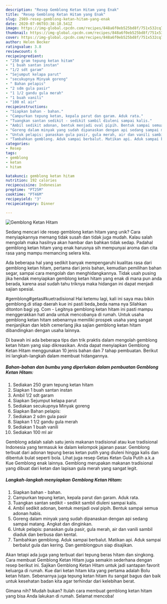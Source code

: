```yaml
---
description: "Resep Gemblong Ketan Hitam yang Enak"
title: "Resep Gemblong Ketan Hitam yang Enak"
slug: 2989-resep-gemblong-ketan-hitam-yang-enak
date: 2020-07-06T03:38:10.541Z
image: https://img-global.cpcdn.com/recipes/848a6f0eb525bd8f/751x532cq70/gemblong-ketan-hitam-foto-resep-utama.jpg
thumbnail: https://img-global.cpcdn.com/recipes/848a6f0eb525bd8f/751x532cq70/gemblong-ketan-hitam-foto-resep-utama.jpg
cover: https://img-global.cpcdn.com/recipes/848a6f0eb525bd8f/751x532cq70/gemblong-ketan-hitam-foto-resep-utama.jpg
author: Helen Becker
ratingvalue: 3.8
reviewcount: 6
recipeingredient:
- "250 gram tepung ketan hitam"
- "1 buah santan instan"
- "1/2 sdt garam"
- "Sejumput kelapa parut"
- "secukupnya Minyak goreng"
- " Bahan pelapis"
- "2 sdm gula pasir"
- "1 1/2 gandu gula merah"
- "1 buah vanili"
- "100 ml air"
recipeinstructions:
- "Siapkan bahan - bahan."
- "Campurkan tepung ketan, kepala parut dan garam. Aduk rata."
- "Tuangkan santan sedikit - sedikit sambil diuleni sampai kalis."
- "Ambil sedikit adonan, bentuk menjadi oval pipih. Bentuk sampai semua adonan habis."
- "Goreng dalam minyak yang sudah dipanaskan dengan api sedang sampai matang. Angkat dan dinginkan."
- "Untuk pelapis: panaskan gula pasir, gula merah, air dan vanili sambil diaduk dan berbusa dan kental."
- "Tambahkan gemblong. Aduk sampai berbalut. Matikan api. Aduk sampai berbalut gula dan kering. Dan gemblongpun siap disajikan."
categories:
- Resep
tags:
- gemblong
- ketan
- hitam

katakunci: gemblong ketan hitam 
nutrition: 192 calories
recipecuisine: Indonesian
preptime: "PT25M"
cooktime: "PT46M"
recipeyield: "3"
recipecategory: Dinner

---
```



![Gemblong Ketan Hitam](https://img-global.cpcdn.com/recipes/848a6f0eb525bd8f/751x532cq70/gemblong-ketan-hitam-foto-resep-utama.jpg)

Sedang mencari ide resep gemblong ketan hitam yang unik? Cara menyiapkannya memang tidak susah dan tidak juga mudah. Kalau salah mengolah maka hasilnya akan hambar dan bahkan tidak sedap. Padahal gemblong ketan hitam yang enak harusnya sih mempunyai aroma dan cita rasa yang mampu memancing selera kita.

Ada beberapa hal yang sedikit banyak mempengaruhi kualitas rasa dari gemblong ketan hitam, pertama dari jenis bahan, kemudian pemilihan bahan segar, sampai cara mengolah dan menghidangkannya. Tidak usah pusing jika hendak menyiapkan gemblong ketan hitam yang enak di mana pun anda berada, karena asal sudah tahu triknya maka hidangan ini dapat menjadi sajian spesial.

#gemblong#getas#kuetradisional Hai ketemu lagi, kali ini saya mau bikin gemblong.di stiap daerah kue ini pasti beda_beda nama nya Silahkan ditonton bagi yg. Com - Legitnya gemblong ketan hitam ini pasti mampu menggerakkan hati anda untuk mencobanya di rumah. Untuk usaha gemblong ketan hitam sebenarnya memiliki prospek usaha yang sangat menjanjikan dan lebih cemerlang jika sajian gemblong ketan hitam dibandingkan dengan usaha lainnya.


Di bawah ini ada beberapa tips dan trik praktis dalam mengolah gemblong ketan hitam yang siap dikreasikan. Anda dapat menyiapkan Gemblong Ketan Hitam menggunakan 10 jenis bahan dan 7 tahap pembuatan. Berikut ini langkah-langkah dalam membuat hidangannya.

<!--inarticleads1-->

##### Bahan-bahan dan bumbu yang diperlukan dalam pembuatan Gemblong Ketan Hitam:

1. Sediakan 250 gram tepung ketan hitam
1. Siapkan 1 buah santan instan
1. Ambil 1/2 sdt garam
1. Siapkan Sejumput kelapa parut
1. Sediakan secukupnya Minyak goreng
1. Siapkan  Bahan pelapis:
1. Sediakan 2 sdm gula pasir
1. Siapkan 1 1/2 gandu gula merah
1. Sediakan 1 buah vanili
1. Sediakan 100 ml air


Gemblong adalah salah satu jenis makanan tradisional atau kue tradisional Indonesia yang termasuk ke dalam kelompok jajanan pasar. Gemblong terbuat dari adonan tepung beras ketan putih yang diuleni hingga kalis dan dibentuk bulat seperti bola. Lihat juga resep Getas Ketan Gula Putih a.k.a Kue Gemblong enak lainnya. Gemblong merupakan makanan tradisional yang dibuat dari ketan dan lapisan gula merah yang sangat legit. 

<!--inarticleads2-->

##### Langkah-langkah menyiapkan Gemblong Ketan Hitam:

1. Siapkan bahan - bahan.
1. Campurkan tepung ketan, kepala parut dan garam. Aduk rata.
1. Tuangkan santan sedikit - sedikit sambil diuleni sampai kalis.
1. Ambil sedikit adonan, bentuk menjadi oval pipih. Bentuk sampai semua adonan habis.
1. Goreng dalam minyak yang sudah dipanaskan dengan api sedang sampai matang. Angkat dan dinginkan.
1. Untuk pelapis: panaskan gula pasir, gula merah, air dan vanili sambil diaduk dan berbusa dan kental.
1. Tambahkan gemblong. Aduk sampai berbalut. Matikan api. Aduk sampai berbalut gula dan kering. Dan gemblongpun siap disajikan.


Akan tetapi ada juga yang terbuat dari tepung beras hitam dan singkong. Cara membuat Gemblong Ketan Hitam juga semakin sederhana dengan resep berikut ini. Sajikan Gemblong Ketan Hitam untuk jadi santapan favorit keluarga di rumah. Kue dari ketan hitam kita yang pertama adalah Bolu ketan hitam. Sebenarnya juga tepung ketan hitam itu sangat bagus dan baik untuk kesehatan badan kita agar terhindar dari kelebihan berat. 

Gimana nih? Mudah bukan? Itulah cara membuat gemblong ketan hitam yang bisa Anda lakukan di rumah. Selamat mencoba!

